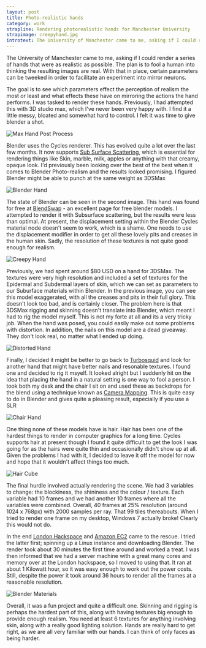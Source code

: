 ```yaml
---
layout: post
title: Photo-realistic hands 
category: work
strapline: Rendering photorealistic hands for Manchester University
strapimage: creepyhand.jpg
introtext: The University of Manchester came to me, asking if I could render a series of hands that were as realistic as possible. The plan is to fool a human into thinking the resulting images are real. With that in place, certain parameters can be tweeked in order to facilitate an experiment into mirror neurons.
---
```


The University of Manchester came to me, asking if I could render a series of hands that were as realistic as possible. The plan is to fool a human into thinking the resulting images are real. With that in place, certain parameters can be tweeked in order to facilitate an experiment into mirror neurons.

The goal is to see which parameters effect the perception of realism the most or least and what effects these have on mirroring the actions the hand performs. I was tasked to render these hands. Previously, I had attempted this with 3D studio max, which I've never been very happy with. I find it a little messy, bloated and somewhat hard to control. I felt it was time to give blender a shot.

![Max Hand Post Process](http://farm8.staticflickr.com/7415/9308189446_ccafb86b77.jpg)

Blender uses the Cycles renderer. This has evolved quite a lot over the last few months. It now supports [Sub Surface Scattering](), which is essential for rendering things like Skin, marble, milk, apples or anything with that creamy, opaque look. I'd previously been looking over the best of the best when it comes to Blender Photo-realism and the results looked promising. I figured Blender might be able to punch at the same weight as 3DSMax

![Blender Hand](http://farm6.staticflickr.com/5348/8949103559_1c9bcb5e54.jpg)

The state of Blender can be seen in the second image. This hand was found for free at [BlendSwap](http://www.blendswap.com/) - an excellent page for free blender models. I attempted to render it with Subsurface scattering, but the results were less than optimal. At present, the displacement setting within the Blender Cycles material node doesn't seem to work, which is a shame. One needs to use the displacement modifier in order to get all these lovely pits and creases in the human skin. Sadly, the resolution of these textures is not quite good enough for realism.

![Creepy Hand](http://farm4.staticflickr.com/3705/9296833206_8aaee57a6d.jpg)

Previously, we had spent around $80 USD on a hand for 3DSMax. The textures were very high resolution and included a set of textures for the Epidermal and Subdermal layers of skin, which we can set as parameters to our Suburface materials within Blender. In the previous image, you can see this model exaggerated, with all the creases and pits in their full glory. This doesn't look too bad, and is certainly closer. The problem here is that 3DSMax rigging and skinning doesn't translate into Blender, which meant I had to rig the model myself. This is not my forte at all and its a very tricky job. When the hand was posed, you could easily make out some problems with distortion. In addition, the nails on this model are a dead giveaway. They don't look real, no matter what I ended up doing.

![Distorted Hand](http://farm6.staticflickr.com/5491/9316499708_166c87f492.jpg)

Finally, I decided it might be better to go back to [Turbosquid](http://www.turbosquid.com) and look for another hand that might have better nails and resonable textures. I found one and decided to rig it msyelf. It looked alright but I suddenly hit on the idea that placing the hand in a natural setting is one way to fool a person. I took both my desk and the chair I sit on and used these as backdrops for the blend using a technique known as [Camera Mapping](http://www.blenderguru.com/videos/camera-mapping/). This is quite easy to do in Blender and gives quite a pleasing result, especially if you use a SLR


![Chair Hand](http://farm3.staticflickr.com/2858/9320407303_e0621e39db.jpg)

One thing none of these models have is hair. Hair has been one of the hardest things to render in computer graphics for a long time. Cycles supports hair at present though I found it quite difficult to get the look I was going for as the hairs were quite thin and occasionally didn't show up at all. Given the problems I had with it, I decided to leave it off the model for now and hope that it wouldn't affect things too much.

![Hair Cube](http://farm6.staticflickr.com/5466/9255089894_4789c6f46a.jpg)

The final hurdle involved actually rendering the scene. We had 3 variables to change: the blockiness, the shininess and the colour / texture. Each variable had 10 frames and we had another 10 frames where all the variables were combined. Overall, 40 frames at 25% resolution (around 1024 x 768px) with 2000 samples per ray. That 99 tiles thereabouts. When I tried to render one frame on my desktop, Windows 7 actually broke! Clearly this would not do.

In the end [London Hackspace](https://london.hackspace.org.uk/) and [Amazon EC2](http://aws.amazon.com/ec2/) came to the rescue. I tried the latter first; spinning up a Linux instance and downloading Blender. The render took about 30 minutes the first time around and worked a treat. I was then informed that we had a server machine with a great many cores and memory over at the London hackspace, so I moved to using that. It ran at about 1 Kilowatt hour, so it was easy enough to work out the power costs. Still, despite the power it took around 36 hours to render all the frames at a reasonable resolution.

![Blender Materials](http://farm4.staticflickr.com/3699/9400527972_4a58f00d7a.jpg)

Overall, it was a fun project and quite a difficult one. Skinning and rigging is perhaps the hardest part of this, along with having textures big enough to provide enough realism. You need at least 6 textures for anything involving skin, along with a really good lighting solution. Hands are really hard to get right, as we are all very familiar with our hands. I can think of only faces as being harder.